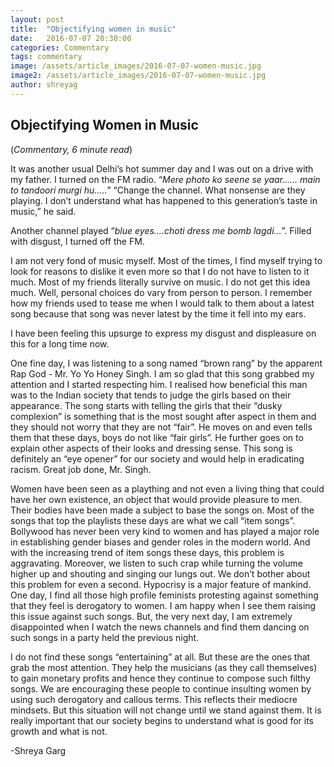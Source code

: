 ```yaml
---
layout: post
title:  "Objectifying women in music"
date:   2016-07-07 20:30:00
categories: Commentary
tags: commentary
image: /assets/article_images/2016-07-07-women-music.jpg
image2: /assets/article_images/2016-07-07-women-music.jpg
author: shreyag
---
```

<h2>Objectifying Women in Music</h2>
(<i>Commentary, 6 minute read</i>)
<p>It was another usual Delhi’s hot summer day and I was out on a drive with my father. I turned on the FM radio. “<i>Mere photo ko seene se yaar…... main to tandoori murgi hu…..</i>”
“Change the channel. What nonsense are they playing. I don’t understand what has happened to this generation’s taste in music,” he said.</p>
<p>Another channel played “<i>blue eyes….choti dress me bomb lagdi…</i>”. Filled with disgust, I turned off the FM.</p>
<p>I am not very fond of music myself. Most of the times, I find myself trying to look for reasons to dislike it even more so that I do not have to listen to it much. Most of my friends literally survive on music. I do not get this idea much. Well, personal choices do vary from person to person. I remember how my friends used to tease me when I would talk to them about a latest song because that song was never latest by the time it fell into my ears.</p>
<p>I have been feeling this upsurge to express my disgust and displeasure on this for a long time now.</p>
<p>One fine day, I was listening to a song named “brown rang” by the apparent Rap God - Mr. Yo Yo Honey Singh. I am so glad that this song grabbed my attention and I started respecting him. I realised how beneficial this man was to the Indian society that tends to judge the girls based on their appearance. The song starts with telling the girls that their “dusky complexion” is something that is the most sought after aspect in them and they should not worry that they are not “fair”. He moves on and even tells them that these days, boys do not like “fair girls”. He further goes on to explain other aspects of their looks and dressing sense. This song is definitely an “eye opener” for our society and would help in eradicating racism. Great job done, Mr. Singh.</p>
<p>Women have been seen as a plaything and not even a living thing that could have her own existence, an object that would provide pleasure to men. Their bodies have been made a subject to base the songs on. Most of the songs that top the playlists these days are what we call “item songs”. Bollywood has never been very kind to women and has played a major role in establishing gender biases and gender roles in the modern world. And with the increasing trend of item songs these days, this problem is aggravating. Moreover, we listen to such crap while turning the volume higher up and shouting and singing our lungs out. We don’t bother about this problem for even a second.
Hypocrisy is a major feature of mankind. One day, I find all those high profile feminists protesting against something that they feel is derogatory to women. I am happy when I see them raising this issue against such songs. But, the very next day, I am extremely disappointed when I watch the news channels and find them dancing on such songs in a party held the previous night.</p>
<p>I do not find these songs “entertaining” at all. But these are the ones that grab the most attention. They help the musicians (as they call themselves) to gain monetary profits and hence they continue to compose such filthy songs. We are encouraging these people to continue insulting women by using such derogatory and callous terms. This reflects their mediocre mindsets. But this situation will not change until we stand against them. It is really important that our society begins to understand what is good for its growth and what is not.</p>
<p>-Shreya Garg</p>